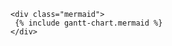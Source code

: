 ---
---

<html>
  <body>
    <script src="https://cdn.jsdelivr.net/npm/mermaid@8.4.0/dist/mermaid.min.js"></script>
    <script>mermaid.initialize({startOnLoad:true});</script>

    <div class="mermaid">
     {% include gantt-chart.mermaid %}    
    </div>

  </body>
</html>

